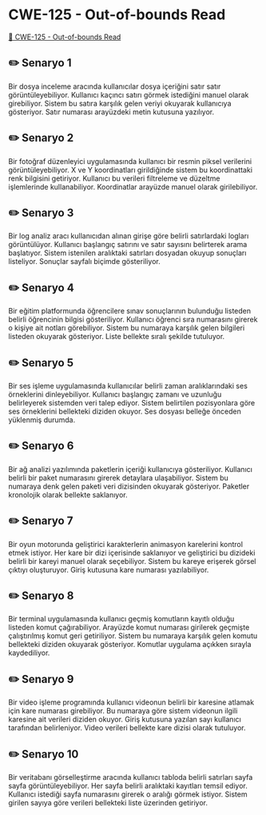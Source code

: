 # CWE-125 - Out-of-bounds Read
<a href="https://cwe.mitre.org/data/definitions/125.html" target="_blank">🔗 CWE-125 - Out-of-bounds Read</a>

## ✏️ Senaryo 1
Bir dosya inceleme aracında kullanıcılar dosya içeriğini satır satır görüntüleyebiliyor. Kullanıcı kaçıncı satırı görmek istediğini manuel olarak girebiliyor. Sistem bu satıra karşılık gelen veriyi okuyarak kullanıcıya gösteriyor. Satır numarası arayüzdeki metin kutusuna yazılıyor.

## ✏️ Senaryo 2
Bir fotoğraf düzenleyici uygulamasında kullanıcı bir resmin piksel verilerini görüntüleyebiliyor. X ve Y koordinatları girildiğinde sistem bu koordinattaki renk bilgisini getiriyor. Kullanıcı bu verileri filtreleme ve düzeltme işlemlerinde kullanabiliyor. Koordinatlar arayüzde manuel olarak girilebiliyor.

## ✏️ Senaryo 3
Bir log analiz aracı kullanıcıdan alınan girişe göre belirli satırlardaki logları görüntülüyor. Kullanıcı başlangıç satırını ve satır sayısını belirterek arama başlatıyor. Sistem istenilen aralıktaki satırları dosyadan okuyup sonuçları listeliyor. Sonuçlar sayfalı biçimde gösteriliyor.

## ✏️ Senaryo 4
Bir eğitim platformunda öğrencilere sınav sonuçlarının bulunduğu listeden belirli öğrencinin bilgisi gösteriliyor. Kullanıcı öğrenci sıra numarasını girerek o kişiye ait notları görebiliyor. Sistem bu numaraya karşılık gelen bilgileri listeden okuyarak gösteriyor. Liste bellekte sıralı şekilde tutuluyor.

## ✏️ Senaryo 5
Bir ses işleme uygulamasında kullanıcılar belirli zaman aralıklarındaki ses örneklerini dinleyebiliyor. Kullanıcı başlangıç zamanı ve uzunluğu belirleyerek sistemden veri talep ediyor. Sistem belirtilen pozisyonlara göre ses örneklerini bellekteki diziden okuyor. Ses dosyası belleğe önceden yüklenmiş durumda.

## ✏️ Senaryo 6
Bir ağ analizi yazılımında paketlerin içeriği kullanıcıya gösteriliyor. Kullanıcı belirli bir paket numarasını girerek detaylara ulaşabiliyor. Sistem bu numaraya denk gelen paketi veri dizisinden okuyarak gösteriyor. Paketler kronolojik olarak bellekte saklanıyor.

## ✏️ Senaryo 7
Bir oyun motorunda geliştirici karakterlerin animasyon karelerini kontrol etmek istiyor. Her kare bir dizi içerisinde saklanıyor ve geliştirici bu dizideki belirli bir kareyi manuel olarak seçebiliyor. Sistem bu kareye erişerek görsel çıktıyı oluşturuyor. Giriş kutusuna kare numarası yazılabiliyor.

## ✏️ Senaryo 8
Bir terminal uygulamasında kullanıcı geçmiş komutların kayıtlı olduğu listeden komut çağırabiliyor. Arayüzde komut numarası girilerek geçmişte çalıştırılmış komut geri getiriliyor. Sistem bu numaraya karşılık gelen komutu bellekteki diziden okuyarak gösteriyor. Komutlar uygulama açıkken sırayla kaydediliyor.

## ✏️ Senaryo 9
Bir video işleme programında kullanıcı videonun belirli bir karesine atlamak için kare numarası girebiliyor. Bu numaraya göre sistem videonun ilgili karesine ait verileri diziden okuyor. Giriş kutusuna yazılan sayı kullanıcı tarafından belirleniyor. Video verileri bellekte kare dizisi olarak tutuluyor.

## ✏️ Senaryo 10
Bir veritabanı görselleştirme aracında kullanıcı tabloda belirli satırları sayfa sayfa görüntüleyebiliyor. Her sayfa belirli aralıktaki kayıtları temsil ediyor. Kullanıcı istediği sayfa numarasını girerek o aralığı görmek istiyor. Sistem girilen sayıya göre verileri bellekteki liste üzerinden getiriyor.

